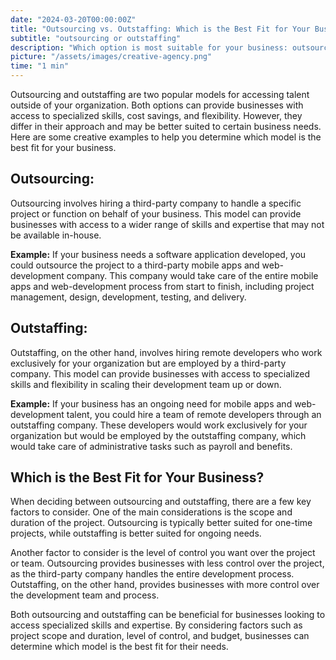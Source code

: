 ```yaml
---
date: "2024-03-20T00:00:00Z"
title: "Outsourcing vs. Outstaffing: Which is the Best Fit for Your Business?"
subtitle: "outsourcing or outstaffing"
description: "Which option is most suitable for your business: outsourcing or outstaffing?"
picture: "/assets/images/creative-agency.png"
time: "1 min"
---
```

Outsourcing and outstaffing are two popular models for accessing talent outside of your organization. Both options can provide businesses with access to specialized skills, cost savings, and flexibility. However, they differ in their approach and may be better suited to certain business needs. Here are some creative examples to help you determine which model is the best fit for your business.

## Outsourcing:
Outsourcing involves hiring a third-party company to handle a specific project or function on behalf of your business. This model can provide businesses with access to a wider range of skills and expertise that may not be available in-house.

**Example:** If your business needs a software application developed, you could outsource the project to a third-party mobile apps and web-development company. This company would take care of the entire mobile apps and web-development process from start to finish, including project management, design, development, testing, and delivery.

## Outstaffing:
Outstaffing, on the other hand, involves hiring remote developers who work exclusively for your organization but are employed by a third-party company. This model can provide businesses with access to specialized skills and flexibility in scaling their development team up or down.

**Example:** If your business has an ongoing need for mobile apps and web-development talent, you could hire a team of remote developers through an outstaffing company. These developers would work exclusively for your organization but would be employed by the outstaffing company, which would take care of administrative tasks such as payroll and benefits.

## Which is the Best Fit for Your Business?
When deciding between outsourcing and outstaffing, there are a few key factors to consider. One of the main considerations is the scope and duration of the project. Outsourcing is typically better suited for one-time projects, while outstaffing is better suited for ongoing needs.

Another factor to consider is the level of control you want over the project or team. Outsourcing provides businesses with less control over the project, as the third-party company handles the entire development process. Outstaffing, on the other hand, provides businesses with more control over the development team and process.

Both outsourcing and outstaffing can be beneficial for businesses looking to access specialized skills and expertise. By considering factors such as project scope and duration, level of control, and budget, businesses can determine which model is the best fit for their needs.
